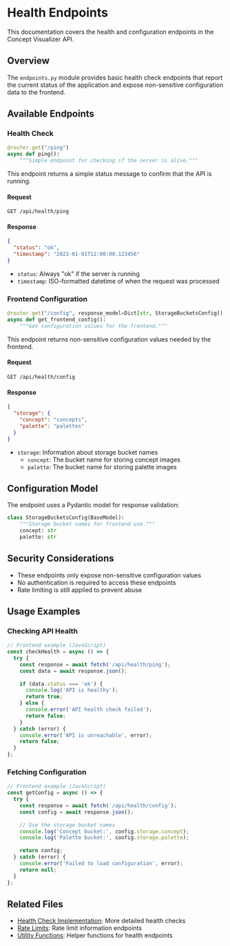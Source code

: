 # Health Endpoints

This documentation covers the health and configuration endpoints in the Concept Visualizer API.

## Overview

The `endpoints.py` module provides basic health check endpoints that report the current status of the application and expose non-sensitive configuration data to the frontend.

## Available Endpoints

### Health Check

```python
@router.get("/ping")
async def ping():
    """Simple endpoint for checking if the server is alive."""
```

This endpoint returns a simple status message to confirm that the API is running.

#### Request

```
GET /api/health/ping
```

#### Response

```json
{
  "status": "ok",
  "timestamp": "2023-01-01T12:00:00.123456"
}
```

- `status`: Always "ok" if the server is running
- `timestamp`: ISO-formatted datetime of when the request was processed

### Frontend Configuration

```python
@router.get("/config", response_model=Dict[str, StorageBucketsConfig])
async def get_frontend_config():
    """Get configuration values for the frontend."""
```

This endpoint returns non-sensitive configuration values needed by the frontend.

#### Request

```
GET /api/health/config
```

#### Response

```json
{
  "storage": {
    "concept": "concepts",
    "palette": "palettes"
  }
}
```

- `storage`: Information about storage bucket names
  - `concept`: The bucket name for storing concept images
  - `palette`: The bucket name for storing palette images

## Configuration Model

The endpoint uses a Pydantic model for response validation:

```python
class StorageBucketsConfig(BaseModel):
    """Storage bucket names for frontend use."""
    concept: str
    palette: str
```

## Security Considerations

- These endpoints only expose non-sensitive configuration values
- No authentication is required to access these endpoints
- Rate limiting is still applied to prevent abuse

## Usage Examples

### Checking API Health

```javascript
// Frontend example (JavaScript)
const checkHealth = async () => {
  try {
    const response = await fetch('/api/health/ping');
    const data = await response.json();
    
    if (data.status === 'ok') {
      console.log('API is healthy');
      return true;
    } else {
      console.error('API health check failed');
      return false;
    }
  } catch (error) {
    console.error('API is unreachable', error);
    return false;
  }
};
```

### Fetching Configuration

```javascript
// Frontend example (JavaScript)
const getConfig = async () => {
  try {
    const response = await fetch('/api/health/config');
    const config = await response.json();
    
    // Use the storage bucket names
    console.log('Concept bucket:', config.storage.concept);
    console.log('Palette bucket:', config.storage.palette);
    
    return config;
  } catch (error) {
    console.error('Failed to load configuration', error);
    return null;
  }
};
```

## Related Files

- [Health Check Implementation](check.md): More detailed health checks
- [Rate Limits](limits.md): Rate limit information endpoints
- [Utility Functions](utils.md): Helper functions for health endpoints 